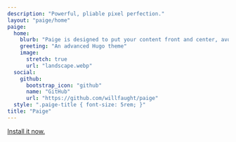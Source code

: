 ```yaml
---
description: "Powerful, pliable pixel perfection."
layout: "paige/home"
paige:
  home:
    blurb: "Paige is designed to put your content front and center, avoiding the typical clutter. The look is seamless and smooth, scalable and readable, portable and efficient. The layout is minimal and responsive, using verticality and white space to focus and delineate parts of the page. The implementation is flexible and extensible. It's a versatile canvas that serves most web needs."
    greeting: "An advanced Hugo theme"
    image:
      stretch: true
      url: "landscape.webp"
  social:
    github:
      bootstrap_icon: "github"
      name: "GitHub"
      url: "https://github.com/willfaught/paige"
  style: ".paige-title { font-size: 5rem; }"
title: "Paige"
---
```


<a class="lead" href="https://github.com/willfaught/paige">Install it now.</a>
